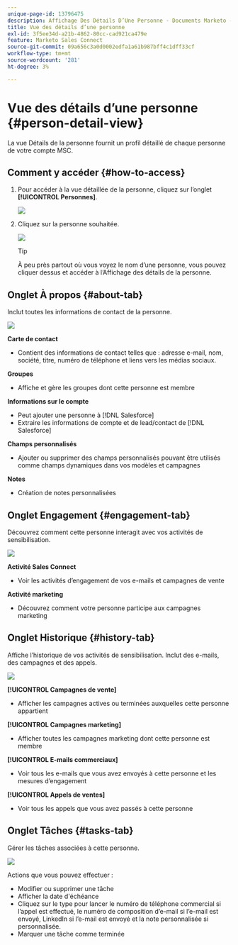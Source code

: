 ```yaml
---
unique-page-id: 13796475
description: Affichage Des Détails D’Une Personne - Documents Marketo - Documentation Du Produit
title: Vue des détails d’une personne
exl-id: 3f5ee34d-a21b-4862-80cc-cad921ca479e
feature: Marketo Sales Connect
source-git-commit: 09a656c3a0d0002edfa1a61b987bff4c1dff33cf
workflow-type: tm+mt
source-wordcount: '281'
ht-degree: 3%

---
```


# Vue des détails d’une personne {#person-detail-view}

La vue Détails de la personne fournit un profil détaillé de chaque personne de votre compte MSC.

## Comment y accéder {#how-to-access}

1. Pour accéder à la vue détaillée de la personne, cliquez sur l’onglet **[!UICONTROL Personnes]**.

   ![](assets/person-detail-view-1.png)

1. Cliquez sur la personne souhaitée.

   ![](assets/person-detail-view-2.png)

   >[!TIP]
   >
   >À peu près partout où vous voyez le nom d’une personne, vous pouvez cliquer dessus et accéder à l’Affichage des détails de la personne.

## Onglet À propos {#about-tab}

Inclut toutes les informations de contact de la personne.

![](assets/person-detail-view-3.png)

**Carte de contact**

* Contient des informations de contact telles que : adresse e-mail, nom, société, titre, numéro de téléphone et liens vers les médias sociaux.

**Groupes**

* Affiche et gère les groupes dont cette personne est membre

**Informations sur le compte**

* Peut ajouter une personne à [!DNL Salesforce]
* Extraire les informations de compte et de lead/contact de [!DNL Salesforce]

**Champs personnalisés**

* Ajouter ou supprimer des champs personnalisés pouvant être utilisés comme champs dynamiques dans vos modèles et campagnes

**Notes**

* Création de notes personnalisées

## Onglet Engagement {#engagement-tab}

Découvrez comment cette personne interagit avec vos activités de sensibilisation.

![](assets/person-detail-view-4.png)

**Activité Sales Connect**

* Voir les activités d’engagement de vos e-mails et campagnes de vente

**Activité marketing**

* Découvrez comment votre personne participe aux campagnes marketing

## Onglet Historique {#history-tab}

Affiche l’historique de vos activités de sensibilisation. Inclut des e-mails, des campagnes et des appels.

![](assets/person-detail-view-5.png)

**[!UICONTROL Campagnes de vente]**

* Afficher les campagnes actives ou terminées auxquelles cette personne appartient

**[!UICONTROL Campagnes marketing]**

* Afficher toutes les campagnes marketing dont cette personne est membre

**[!UICONTROL E-mails commerciaux]**

* Voir tous les e-mails que vous avez envoyés à cette personne et les mesures d’engagement

**[!UICONTROL Appels de ventes]**

* Voir tous les appels que vous avez passés à cette personne

## Onglet Tâches {#tasks-tab}

Gérer les tâches associées à cette personne.

![](assets/person-detail-view-6.png)

Actions que vous pouvez effectuer :

* Modifier ou supprimer une tâche
* Afficher la date d&#39;échéance
* Cliquez sur le type pour lancer le numéro de téléphone commercial si l’appel est effectué, le numéro de composition d’e-mail si l’e-mail est envoyé, LinkedIn si l’e-mail est envoyé et la note personnalisée si personnalisée.
* Marquer une tâche comme terminée
